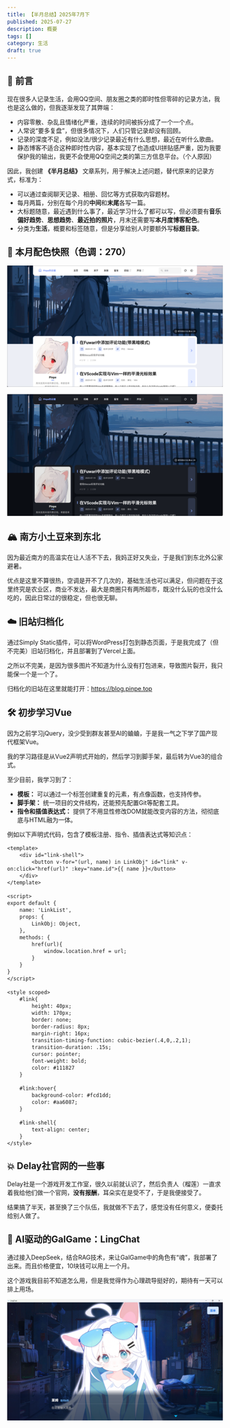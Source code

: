```yaml
---
title: 【半月总结】2025年7月下
published: 2025-07-27
description: 概要
tags: []
category: 生活
draft: true
---
```


## 💬 前言

现在很多人记录生活，会用QQ空间、朋友圈之类的即时性但零碎的记录方法，我也是这么做的，但我逐渐发现了其弊端：

- 内容零散、杂乱且情绪化严重，连续的时间被拆分成了一个一个点。
- 人常说“要多复盘”，但很多情况下，人们只管记录却没有回顾。
- 记录的深度不足，例如没法/很少记录最近有什么思想，最近在听什么歌曲。
- 静态博客不适合这种即时性内容，基本实现了也造成UI拼贴感严重，因为我要保护我的输出，我更不会使用QQ空间之类的第三方信息平台。（个人原因）

因此，我创建 **《半月总结》** 文章系列，用于解决上述问题，替代原来的记录方式，标准为：

- 可以通过查阅聊天记录、相册、回忆等方式获取内容题材。
- 每月两篇，分别在每个月的**中间**和**末尾**各写一篇。
- 大标题随意，最近遇到什么事了，最近学习什么了都可以写，但必须要有**音乐偏好趋势**、**思想趋势**、**最近拍的照片**，月末还需要写**本月度博客配色**。
- 分类为**生活**，概要和标签随意，但是分享给别人时要额外写**标题目录**。

## 🎨 本月配色快照（色调：270）

![](color1.png)

![](color2.png)

## 🏔️ 南方小土豆来到东北

因为最近南方的高温实在让人活不下去，我妈正好又失业，于是我们到东北外公家避暑。

优点是这里不算很热，空调是开不了几次的，基础生活也可以满足，但问题在于这里终究是农业区，商业不发达，最大是商圈只有两所超市，既没什么玩的也没什么吃的，因此日常过的很稳定，但也很无聊。

## ☁️ 旧站归档化

通过Simply Static插件，可以将WordPress打包到静态页面，于是我完成了（但不完美）旧站归档化，并且部署到了Vercel上面。

之所以不完美，是因为很多图片不知道为什么没有打包进来，导致图片裂开，我只能保一个是一个了。

归档化的旧站在这里就能打开：<https://blog.pinpe.top>

## 🛠️ 初步学习Vue

因为之前学习jQuery，没少受到群友甚至AI的蛐蛐，于是我一气之下学了国产现代框架Vue。

我的学习路径是从Vue2声明式开始的，然后学习到脚手架，最后转为Vue3的组合式。

至少目前，我学习到了：
- **模板：** 可以通过一个标签创建重复的元素，有点像函数，也支持传参。
- **脚手架：** 统一项目的文件结构，还能预先配置Git等配套工具。
- **指令和插值表达式：** 提供了不用显性修改DOM就能改变内容的方法，彻彻底底与HTML融为一体。

例如以下声明式代码，包含了模板注册、指令、插值表达式等知识点：

```vue
<template>
    <div id="link-shell">
        <button v-for="(url, name) in LinkObj" id="link" v-on:click="href(url)" :key="name.id">{{ name }}</button>
    </div>
</template>

<script>
export default {
    name: 'LinkList',
    props: {
        LinkObj: Object,
    },
    methods: {
        href(url){
            window.location.href = url;
        }
    }
}
</script>

<style scoped>
    #link{
        height: 40px;
        width: 170px;
        border: none;
        border-radius: 8px;
        margin-right: 16px;
        transition-timing-function: cubic-bezier(.4,0,.2,1);
        transition-duration: .15s;
        cursor: pointer;
        font-weight: bold;
        color: #111827
    }

    #link:hover{
        background-color: #fcd1dd;
        color: #aa6087;
    }

    #link-shell{
        text-align: center;
    }
</style>
```

## 💥 Delay社官网的一些事

Delay社是一个游戏开发工作室，很久以前就认识了，然后负责人（榴莲）一直求着我给他们做一个官网，**没有报酬**，耳朵实在是受不了，于是我便接受了。

结果搞了半天，甚至换了三个队伍，我就做不下去了，感觉没有任何意义，便委托给别人做了。

## 🤖 AI驱动的GalGame：LingChat

通过接入DeepSeek，结合RAG技术，来让GalGame中的角色有“魂”，我部署了出来。而且价格便宜，10块钱可以用上一个月。

这个游戏我目前不知道怎么用，但是我觉得作为心理疏导挺好的，期待有一天可以排上用场。

![](lingchat.png)